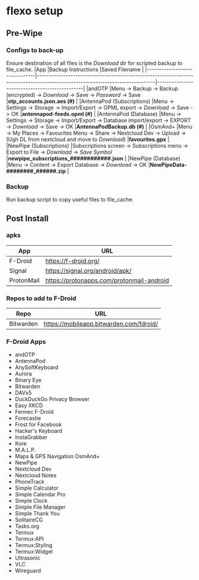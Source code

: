 # flexo setup

## Pre-Wipe

### Configs to back-up
Ensure destination of all files is the *Download* dir for scripted backup to file_cache.
|App				|Backup Instructions														|Saved Filename					|
|-------------------------------|-------------------------------------------------------------------------------------------------------------------------------|-----------------------------------------------|
|andOTP				|Menu -> Backup -> Backup (encrypted) -> *Download* -> Save -> *Password* -> Save						|**otp_accounts.json.aes (#)**			|
|AntennaPod (Subscriptions)	|Menu -> Settings -> Storage -> Import/Export -> OPML export -> *Download* -> Save -> OK					|**antennapod-feeds.opml (#)**			|
|AntennaPod (Database)		|Menu -> Settings -> Storage -> Import/Export -> Database import/export -> EXPORT -> *Download* -> Save -> OK			|**AntennaPodBackup.db (#)**			|
|OsmAnd+			|Menu -> My Places -> Favourites Menu -> Share -> Nextcloud Dev -> Upload -> (Ugh DL from nextcloud and move to *Download*)	|**favourites.gpx**				|
|NewPipe (Subscriptions)	|Subscriptions screen -> Subscriptions menu -> Export to File -> *Download* -> *Save Symbol*					|**newpipe_subscriptions_############.json**	|
|NewPipe (Database)		|Menu -> Content -> Export Database -> *Download* -> OK										|**NewPipeData-########_######.zip**		|

### Backup
Run backup script to copy useful files to file_cache.

##  Post Install

### apks
|App		|URL						|
|---------------|-----------------------------------------------|
|F-Droid	|https://f-droid.org/				|
|Signal		|https://signal.org/android/apk/		|
|ProtonMail	|https://protonapps.com/protonmail-android	|

### Repos to add to F-Droid
|Repo		|URL						|
|---------------|-----------------------------------------------|
|Bitwarden	|https://mobileapp.bitwarden.com/fdroid/	|

### F-Droid Apps
- andOTP
- AntennaPod
- AnySoftKeyboard
- Aurora
- Binary Eye
- Bitwarden
- DAVx5
- DuckDuckGo Privacy Browser
- Easy XKCD
- Fennec F-Droid
- Forecastie
- Frost for Facebook
- Hacker's Keyboard
- InstaGrabber
- Kore
- M.A.L.P.
- Maps & GPS Navigation OsmAnd+
- NewPipe
- Nextcloud Dev
- Nextcloud Notes
- PhoneTrack
- Simple Calculator
- Simple Calendar Pro
- Simple Clock
- Simple File Manager
- Simple Thank You
- SolitaireCG
- Tasks.org
- Termux
- Termux:API
- Termux:Styling
- Termux:Widget
- Ultrasonic
- VLC
- Wireguard
